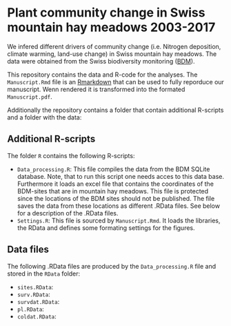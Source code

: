 # Plant community change in Swiss mountain hay meadows 2003-2017
We infered different drivers of community change (i.e. Nitrogen deposition, climate warming, land-use change) in Swiss mountain hay meadows. The data were obtained from the Swiss biodiversity monitoring ([BDM](http://www.biodiversitymonitoring.ch/en/home.html)). 

This repository contains the data and R-code for the analyses. The `Manuscript.Rmd` file is an [Rmarkdown](https://rmarkdown.rstudio.com) that can be used to fully reporduce our manuscript. Wenn rendered it is transformed into the formated `Manuscript.pdf`. 

Additionally the repository contains a folder that contain additional R-scripts and a folder with the data:

## Additional R-scripts
The folder `R` contains the following R-scripts:

- `Data_processing.R`: This file compiles the data from the BDM SQLite database. Note, that to run this script one needs acces to this data base. Furthermore it loads an excel file that contains the coordinates of the BDM-sites that are in mountain hay meadows. This file is protected since the locations of the BDM sites should not be published. The file saves the data from these locations as different .RData files. See below for a description of the .RData files.
- `Settings.R`: This file is sourced by `Manuscript.Rmd`. It loads the libraries, the RData and defines some formating settings for the figures.

## Data files
The following .RData files are produced by the `Data_processing.R` file and stored in the `RData` folder:

- `sites.RData`:
- `surv.RData`:
- `survdat.RData`:
- `pl.RData`:
- `coldat.RData`:


